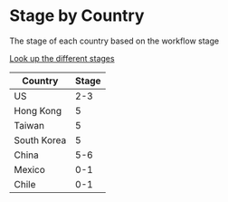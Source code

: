# Stage by Country

The stage of each country based on the workflow stage

[Look up the different stages](Stages.md)

| Country  | Stage  |   
|---|---|
| US  | 2-3  | 
| Hong Kong  | 5 | 
| Taiwan  | 5 | 
| South Korea  | 5 |   
| China  | 5-6 | 
| Mexico | 0-1 |  
| Chile | 0-1 |  